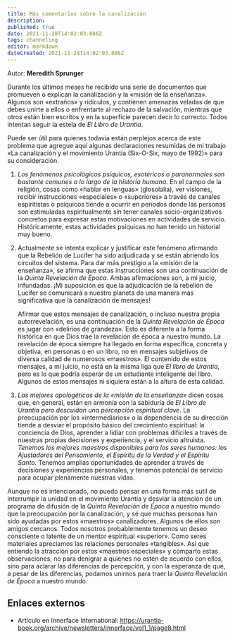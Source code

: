 ```yaml
---
title: Más comentarios sobre la canalización
description: 
published: true
date: 2021-11-28T14:02:03.086Z
tags: channeling
editor: markdown
dateCreated: 2021-11-28T14:02:03.086Z
---
```


Autor: **Meredith Sprunger**

Durante los últimos meses he recibido una serie de documentos que promueven o explican la canalización y la «misión de la enseñanza». Algunos son «extraños» y ridículos, y contienen amenazas veladas de que debes unirte a ellos o enfrentarte al rechazo de la salvación, mientras que otros están bien escritos y en la superficie parecen decir lo correcto. Todos intentan seguir la estela de *El Libro de Urantia*.

Puede ser útil para quienes todavía están perplejos acerca de este problema que agregue aquí algunas declaraciones resumidas de mi trabajo «La canalización y el movimiento Urantia (Six-O-Six, mayo de 1992)» para su consideración.

1. *Los fenómenos psicológicos psíquicos, esotéricos o paranormales son bastante comunes a lo largo de la historia humana.* En el campo de la religión, cosas como «hablar en lenguas» (glosolalia), ver visiones, recibir instrucciones «especiales» o «superiores» a través de canales espiritistas o psíquicos tiende a ocurrir en períodos donde las personas son estimuladas espiritualmente sin tener canales socio-organizativos concretos para expresar estas motivaciones en actividades de servicio. Históricamente, estas actividades psíquicas no han tenido un historial muy bueno.

2. Actualmente se intenta explicar y justificar este fenómeno afirmando que la Rebelión de Lucifer ha sido adjudicada y se están abriendo los circuitos del sistema. Para dar más prestigio a la «misión de la enseñanza», se afirma que estas instrucciones son una continuación de la *Quinta Revelación de Época*. Ambas afirmaciones son, a mi juicio, infundadas. ¡Mi suposición es que la adjudicación de la rebelión de Lucifer se comunicará a nuestro planeta de una manera más significativa que la canalización de mensajes!

    Afirmar que estos mensajes de canalización, o incluso nuestra propia autorrevelación, es una continuación de la *Quinta Revelación de Época* es jugar con «delirios de grandeza». Esto es diferente a la forma histórica en que Dios trae la revelación de época a nuestro mundo. La revelación de época siempre ha llegado en forma específica, concreta y objetiva, en personas o en un libro, no en mensajes subjetivos de diversa calidad de numerosos «maestros». El contenido de estos mensajes, a mi juicio, no está en la misma liga que *El libro de Urantia*, pero es lo que podría esperar de un estudiante inteligente del libro. Algunos de estos mensajes ni siquiera están a la altura de esta calidad.

3. *Las mejores apologéticas de la «misión de la enseñanza»* dicen cosas que, en general, están en armonía con la sabiduría de *El Libro de Urantia* *pero descuidan una percepción espiritual clave*. La preocupación por los «intermediarios» o la dependencia de su dirección tiende a desviar el propósito básico del crecimiento espiritual: la conciencia de Dios, aprender a lidiar con problemas difíciles a través de nuestras propias decisiones y experiencia, y el servicio altruista. *Tenemos los mejores maestros disponibles para los seres humanos: los Ajustadores del Pensamiento, el Espíritu de la Verdad y el Espíritu Santo.* Tenemos amplias oportunidades de aprender a través de decisiones y experiencias personales, y tenemos potencial de servicio para ocupar plenamente nuestras vidas.

Aunque no es intencionado, no puedo pensar en una forma más sutil de interrumpir la unidad en el movimiento Urantia y desviar la atención de un programa de difusión de la *Quinta Revelación de Época* a nuestro mundo que la preocupación por la canalización, y sé que muchas personas han sido ayudadas por estos «maestros» canalizadores. Algunos de ellos son amigos cercanos. Todos nosotros probablemente tenemos un deseo consciente o latente de un mentor espiritual «superior». Como seres materiales apreciamos las relaciones personales «tangibles». Así que entiendo la atracción por estos «maestros especiales» y comparto estas observaciones, no para denigrar a quienes no estén de acuerdo con ellos, sino para aclarar las diferencias de percepción, y con la esperanza de que, a pesar de las diferencias, podamos unirnos para traer la *Quinta Revelación de Época* a nuestro mundo.

## Enlaces externos

* Artículo en Innerface International: https://urantia-book.org/archive/newsletters/innerface/vol1_1/page8.html